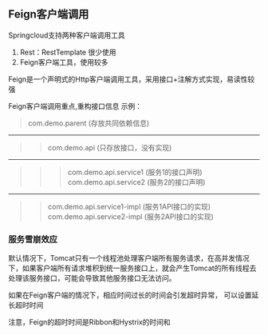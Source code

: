 ## Feign客户端调用

Springcloud支持两种客户端调用工具
1. Rest：RestTemplate 很少使用
2. Feign客户端工具，使用较多

Feign是一个声明式的Http客户端调用工具，采用接口+注解方式实现，易读性较强

Feign客户端调用重点,重构接口信息
示例：
>com.demo.parent 			(存放共同依赖信息)
---
>>com.demo.api 				(只存放接口，没有实现)
---
>>>com.demo.api.service1 	(服务1的接口声明)<br>
>>>com.demo.api.service2 	(服务2的接口声明)<br>
---
>>com.demo.api.service1-impl (服务1API接口的实现)<br>
>>com.demo.api.service2-impl (服务2API接口的实现)


### 服务雪崩效应

默认情况下，Tomcat只有一个线程池处理客户端所有服务请求，在高并发情况下，如果客户端所有请求堆积到统一服务接口上，就会产生Tomcat的所有线程去处理该服务接口，可能会导致其他服务接口无法访问。

如果在Feign客户端的情况下，相应时间过长的时间会引发超时异常，
可以设置延长超时时间

注意，Feign的超时时间是Ribbon和Hystrix的时间和


